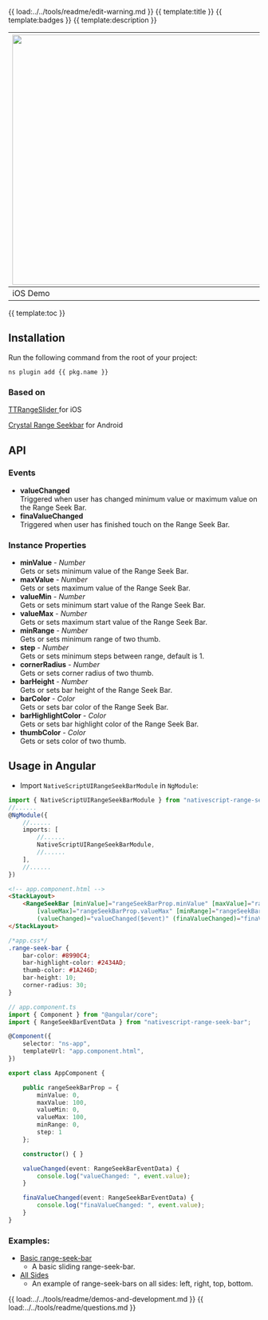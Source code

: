 {{ load:../../tools/readme/edit-warning.md }}
{{ template:title }}
{{ template:badges }}
{{ template:description }}

| <img src="https://raw.githubusercontent.com/nativescript-community/ui-range-seek-bar/master/images/demo-ios.gif" height="500" /> | <img src="https://raw.githubusercontent.com/nativescript-community/ui-range-seek-bar/master/images/demo-android.gif" height="500" /> |
| --- | ----------- |
| iOS Demo | Android Demo |

{{ template:toc }}

## Installation
Run the following command from the root of your project:

`ns plugin add {{ pkg.name }}`

### Based on
[TTRangeSlider ](https://github.com/TomThorpe/TTRangeSlider) for iOS

[Crystal Range Seekbar](https://github.com/syedowaisali/crystal-range-seekbar) for Android

## API
### Events
* **valueChanged**  
Triggered when user has changed minimum value or maximum value on the Range Seek Bar.
* **finaValueChanged**  
Triggered when user has finished touch on the Range Seek Bar.
### Instance Properties
* **minValue** - *Number*  
Gets or sets minimum value of the Range Seek Bar.
* **maxValue** - *Number*  
Gets or sets maximum value of the Range Seek Bar.
* **valueMin** - *Number*  
Gets or sets minimum start value of the Range Seek Bar.
* **valueMax** - *Number*  
Gets or sets maximum start value of the Range Seek Bar.
* **minRange** - *Number*  
Gets or sets minimum range of two thumb.
* **step** - *Number*  
Gets or sets minimum steps between range, default is 1.
* **cornerRadius** - *Number*  
Gets or sets corner radius of two thumb.
* **barHeight** - *Number*  
Gets or sets bar height of the Range Seek Bar.
* **barColor** - *Color*  
Gets or sets bar color of the Range Seek Bar.
* **barHighlightColor** - *Color*  
Gets or sets bar highlight color of the Range Seek Bar.
* **thumbColor** - *Color*  
Gets or sets color of two thumb.

## Usage in Angular
- Import `NativeScriptUIRangeSeekBarModule` in `NgModule`:
```typescript
import { NativeScriptUIRangeSeekBarModule } from "nativescript-range-seek-bar/angular";
//......
@NgModule({
	//......
	imports: [
        //......
		NativeScriptUIRangeSeekBarModule,
        //......
	],
    //......
})
```
```html
<!-- app.component.html -->
<StackLayout>
    <RangeSeekBar [minValue]="rangeSeekBarProp.minValue" [maxValue]="rangeSeekBarProp.maxValue" [valueMin]="rangeSeekBarProp.valueMin"
        [valueMax]="rangeSeekBarProp.valueMax" [minRange]="rangeSeekBarProp.minRange" [step]="rangeSeekBarProp.step"
        (valueChanged)="valueChanged($event)" (finaValueChanged)="finaValueChanged($event)" class="range-seek-bar"></RangeSeekBar>
</StackLayout>
```
```css
/*app.css*/
.range-seek-bar {
    bar-color: #8990C4;
    bar-highlight-color: #2434AD;
    thumb-color: #1A246D;
    bar-height: 10;
    corner-radius: 30;
}
```
```ts
// app.component.ts
import { Component } from "@angular/core";
import { RangeSeekBarEventData } from "nativescript-range-seek-bar";

@Component({
    selector: "ns-app",
    templateUrl: "app.component.html",
})

export class AppComponent {

    public rangeSeekBarProp = {
        minValue: 0,
        maxValue: 100,
        valueMin: 0,
        valueMax: 100,
        minRange: 0,
        step: 1
    };

    constructor() { }

    valueChanged(event: RangeSeekBarEventData) {
        console.log("valueChanged: ", event.value);
    }

    finaValueChanged(event: RangeSeekBarEventData) {
        console.log("finaValueChanged: ", event.value);
    }
}

```

### Examples:

- [Basic range-seek-bar](demo-snippets/vue/Basicrange-seek-bar.vue)
  - A basic sliding range-seek-bar.
- [All Sides](demo-snippets/vue/AllSides.vue)
  - An example of range-seek-bars on all sides: left, right, top, bottom.

{{ load:../../tools/readme/demos-and-development.md }}
{{ load:../../tools/readme/questions.md }}